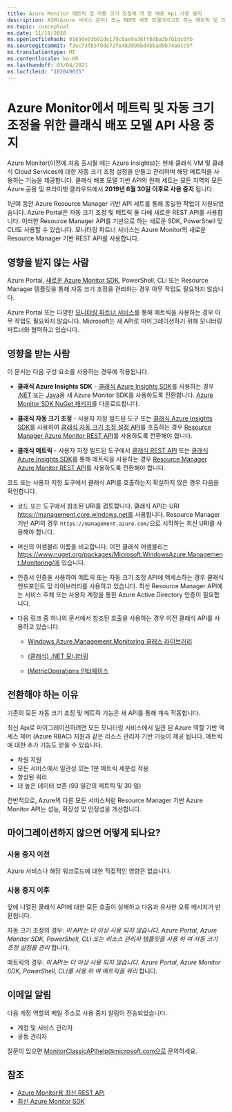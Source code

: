 ```yaml
---
title: Azure Monitor 메트릭 및 자동 크기 조정에 대 한 배포 Api 사용 중지
description: ASM(Azure 서비스 관리) 또는 RDFE 배포 모델이라고도 하는 메트릭 및 크기 자동 조정 클래식 API의 사용이 중지됨
ms.topic: conceptual
ms.date: 11/19/2018
ms.openlocfilehash: 0169de93b92de179c0ae9a36ff8dba3b7b1dc0fb
ms.sourcegitcommit: f3ec73fb5f8de72fe483995bd4bbad9b74a9cc9f
ms.translationtype: MT
ms.contentlocale: ko-KR
ms.lasthandoff: 03/04/2021
ms.locfileid: "102049035"
---
```

# <a name="azure-monitor-retirement-of-classic-deployment-model-apis-for-metrics-and-autoscale"></a>Azure Monitor에서 메트릭 및 자동 크기 조정을 위한 클래식 배포 모델 API 사용 중지

Azure Monitor(이전에 처음 출시될 때는 Azure Insights)는 현재 클래식 VM 및 클래식 Cloud Services에 대한 자동 크기 조정 설정을 만들고 관리하며 해당 메트릭을 사용하는 기능을 제공합니다. 클래식 배포 모델 기반 API의 원래 세트는 모든 지역의 모든 Azure 공용 및 프라이빗 클라우드에서 **2019년 6월 30일 이후로 사용 중지** 됩니다.   

1년여 동안 Azure Resource Manager 기반 API 세트를 통해 동일한 작업이 지원되었습니다. Azure Portal은 자동 크기 조정 및 메트릭 둘 다에 새로운 REST API를 사용합니다. 이러한 Resource Manager API를 기반으로 하는 새로운 SDK, PowerShell 및 CLI도 사용할 수 있습니다. 모니터링 파트너 서비스는 Azure Monitor의 새로운 Resource Manager 기반 REST API를 사용합니다.  

## <a name="who-is-not-affected"></a>영향을 받지 않는 사람

Azure Portal, [새로운 Azure Monitor SDK](https://www.nuget.org/packages/Microsoft.Azure.Management.Monitor/), PowerShell, CLI 또는 Resource Manager 템플릿을 통해 자동 크기 조정을 관리하는 경우 아무 작업도 필요하지 않습니다.  

Azure Portal 또는 다양한 [모니터링 파트너 서비스](../partners.md)를 통해 메트릭을 사용하는 경우 아무 작업도 필요하지 않습니다. Microsoft는 새 API로 마이그레이션하기 위해 모니터링 파트너와 협력하고 있습니다.

## <a name="who-is-affected"></a>영향을 받는 사람

이 문서는 다음 구성 요소를 사용하는 경우에 적용됩니다.

- **클래식 Azure Insights SDK** - [클래식 Azure Insights SDK](https://www.nuget.org/packages/Microsoft.WindowsAzure.Management.Monitoring/)를 사용하는 경우 [.NET](https://github.com/azure/azure-libraries-for-net#download) 또는 [Java](https://github.com/azure/azure-libraries-for-java#download)용 새 Azure Monitor SDK를 사용하도록 전환합니다. [Azure Monitor SDK NuGet 패키지](https://www.nuget.org/packages/Microsoft.Azure.Management.Monitor/)를 다운로드합니다.

- **클래식 자동 크기 조정** - 사용자 지정 빌드된 도구 또는 [클래식 Azure Insights SDK](https://www.nuget.org/packages/Microsoft.WindowsAzure.Management.Monitoring/)를 사용하여 [클래식 자동 크기 조정 설정 API](/previous-versions/azure/reference/mt348562(v=azure.100))를 호출하는 경우 [Resource Manager Azure Monitor REST API](/rest/api/monitor/autoscalesettings)를 사용하도록 전환해야 합니다.

- **클래식 메트릭** - 사용자 지정 빌드된 도구에서 [클래식 REST API](/previous-versions/azure/reference/dn510374(v=azure.100)) 또는 [클래식 Azure Insights SDK](https://www.nuget.org/packages/Microsoft.WindowsAzure.Management.Monitoring/)를 통해 메트릭을 사용하는 경우 [Resource Manager Azure Monitor REST API](/rest/api/monitor/autoscalesettings)를 사용하도록 전환해야 합니다. 

코드 또는 사용자 지정 도구에서 클래식 API를 호출하는지 확실하지 않은 경우 다음을 확인합니다.

- 코드 또는 도구에서 참조된 URI를 검토합니다. 클래식 API는 URI https://management.core.windows.net를 사용합니다. Resource Manager 기반 API의 경우 `https://management.azure.com/`으로 시작하는 최신 URI를 사용해야 합니다.

- 머신의 어셈블리 이름을 비교합니다. 이전 클래식 어셈블리는 https://www.nuget.org/packages/Microsoft.WindowsAzure.Management.Monitoring/에 있습니다.

- 인증서 인증을 사용하여 메트릭 또는 자동 크기 조정 API에 액세스하는 경우 클래식 엔드포인트 및 라이브러리를 사용하고 있습니다. 최신 Resource Manager API에는 서비스 주체 또는 사용자 계정을 통한 Azure Active Directory 인증이 필요합니다.

- 다음 링크 중 하나의 문서에서 참조된 호출을 사용하는 경우 이전 클래식 API를 사용하고 있습니다.

  - [Windows.Azure.Management.Monitoring 클래스 라이브러리](/previous-versions/azure/dn510414(v=azure.100))

  - [(클래식) .NET 모니터링](/previous-versions/azure/reference/mt348562(v%3dazure.100))

  - [IMetricOperations 인터페이스](/previous-versions/azure/reference/dn802395(v%3dazure.100))

## <a name="why-you-should-switch"></a>전환해야 하는 이유

기존의 모든 자동 크기 조정 및 메트릭 기능은 새 API를 통해 계속 작동합니다.  

최신 Api로 마이그레이션하려면 모든 모니터링 서비스에서 일관 된 Azure 역할 기반 액세스 제어 (Azure RBAC) 지원과 같은 리소스 관리자 기반 기능이 제공 됩니다. 메트릭에 대한 추가 기능도 얻을 수 있습니다. 

- 차원 지원
- 모든 서비스에서 일관성 있는 1분 메트릭 세분성 적용 
- 향상된 쿼리
- 더 높은 데이터 보존 (93 일간의 메트릭 및 30 일) 

전반적으로, Azure의 다른 모든 서비스처럼 Resource Manager 기반 Azure Monitor API는 성능, 확장성 및 안정성을 개선합니다. 

## <a name="what-happens-if-you-do-not-migrate"></a>마이그레이션하지 않으면 어떻게 되나요?

### <a name="before-retirement"></a>사용 중지 이전

Azure 서비스나 해당 워크로드에 대한 직접적인 영향은 없습니다.  

### <a name="after-retirement"></a>사용 중지 이후

앞에 나열된 클래식 API에 대한 모든 호출이 실패하고 다음과 유사한 오류 메시지가 반환됩니다.

자동 크기 조정의 경우: *이 API는 더 이상 사용 되지 않습니다. Azure Portal, Azure Monitor SDK, PowerShell, CLI 또는 리소스 관리자 템플릿을 사용 하 여 자동 크기 조정 설정을 관리* 합니다.  

메트릭의 경우: *이 API는 더 이상 사용 되지 않습니다. Azure Portal, Azure Monitor SDK, PowerShell, CLI를 사용 하 여 메트릭을 쿼리* 합니다.

## <a name="email-notifications"></a>이메일 알림

다음 계정 역할의 메일 주소로 사용 중지 알림이 전송되었습니다. 

- 계정 및 서비스 관리자
- 공동 관리자  

질문이 있으면 MonitorClassicAPIhelp@microsoft.com으로 문의하세요.  

## <a name="references"></a>참조

- [Azure Monitor용 최신 REST API](/rest/api/monitor/) 
- [최신 Azure Monitor SDK](https://www.nuget.org/packages/Microsoft.Azure.Management.Monitor/)

